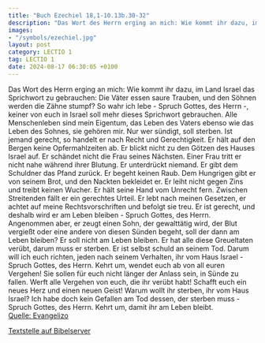 ```yaml
---
title: "Buch Ezechiel 18,1-10.13b.30-32"
description: "Das Wort des Herrn erging an mich: Wie kommt ihr dazu, im Land Israel das Sprichwort zu gebrauchen: Die Väter essen saure Trauben, und den Söhnen werden die Zähne stumpf? So wahr ich lebe - Spruch Gottes, des Herrn -, keiner von euch in Israel soll mehr dieses Sprichwort gebrauch...."
images:
- "/symbols/ezechiel.jpg"
layout: post
category: LECTIO 1
tag: LECTIO 1
date: 2024-08-17 06:30:05 +0100
---
```

Das Wort des Herrn erging an mich:
Wie kommt ihr dazu, im Land Israel das Sprichwort zu gebrauchen: Die Väter essen saure Trauben, und den Söhnen werden die Zähne stumpf?
So wahr ich lebe - Spruch Gottes, des Herrn -, keiner von euch in Israel soll mehr dieses Sprichwort gebrauchen.<!--more-->
Alle Menschenleben sind mein Eigentum, das Leben des Vaters ebenso wie das Leben des Sohnes, sie gehören mir. Nur wer sündigt, soll sterben.
Ist jemand gerecht, so handelt er nach Recht und Gerechtigkeit.
Er hält auf den Bergen keine Opfermahlzeiten ab. Er blickt nicht zu den Götzen des Hauses Israel auf. Er schändet nicht die Frau seines Nächsten. Einer Frau tritt er nicht nahe während ihrer Blutung.
Er unterdrückt niemand. Er gibt dem Schuldner das Pfand zurück. Er begeht keinen Raub. Dem Hungrigen gibt er von seinem Brot, und den Nackten bekleidet er.
Er leiht nicht gegen Zins und treibt keinen Wucher. Er hält seine Hand vom Unrecht fern. Zwischen Streitenden fällt er ein gerechtes Urteil.
Er lebt nach meinen Gesetzen, er achtet auf meine Rechtsvorschriften und befolgt sie treu. Er ist gerecht, und deshalb wird er am Leben bleiben - Spruch Gottes, des Herrn.
Angenommen aber, er zeugt einen Sohn, der gewalttätig wird, der Blut vergießt oder eine andere von diesen Sünden begeht,
soll der dann am Leben bleiben? Er soll nicht am Leben bleiben. Er hat alle diese Greueltaten verübt, darum muss er sterben. Er ist selbst schuld an seinem Tod.
Darum will ich euch richten, jeden nach seinem Verhalten, ihr vom Haus Israel - Spruch Gottes, des Herrn. Kehrt um, wendet euch ab von all euren Vergehen! Sie sollen für euch nicht länger der Anlass sein, in Sünde zu fallen.
Werft alle Vergehen von euch, die ihr verübt habt! Schafft euch ein neues Herz und einen neuen Geist! Warum wollt ihr sterben, ihr vom Haus Israel?
Ich habe doch kein Gefallen am Tod dessen, der sterben muss - Spruch Gottes, des Herrn. Kehrt um, damit ihr am Leben bleibt.<br>
[Quelle: Evangelizo](https://evangeliumtagfuertag.org/DE/gospel)

[Textstelle auf Bibelserver](https://www.bibleserver.com/EU/Ezechiel18,1-10.13b.30-32)
